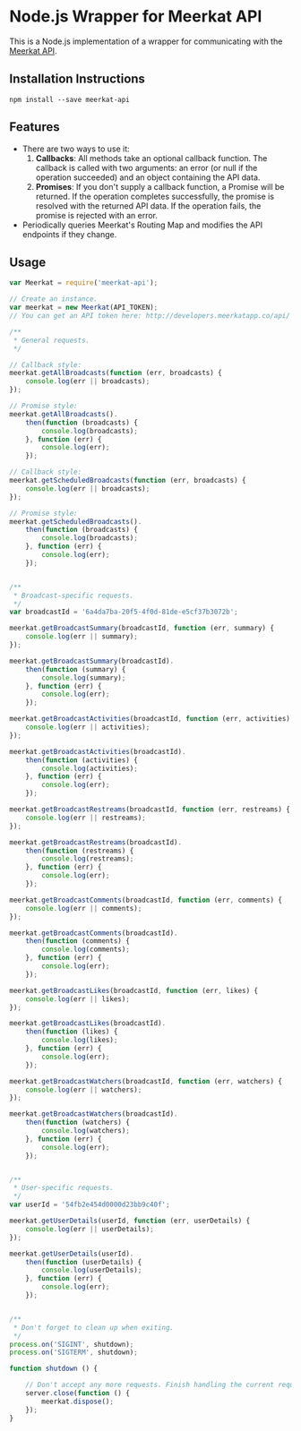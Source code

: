 # Node.js Wrapper for Meerkat API

This is a Node.js implementation of a wrapper for communicating with the
[Meerkat API](http://developers.meerkatapp.co/api/).

## Installation Instructions

`npm install --save meerkat-api`

## Features

* There are two ways to use it:
	1. **Callbacks**: All methods take an optional callback function. The callback is called with
		two arguments: an error (or null if the operation succeeded) and an object containing the
		API data.
	2. **Promises**: If you don't supply a callback function, a Promise will be returned. If the
		operation completes successfully, the promise is resolved with the returned API data. If
		the operation fails, the promise is rejected with an error.
* Periodically queries Meerkat's Routing Map and modifies the API endpoints if they change.

## Usage

```javascript
var Meerkat = require('meerkat-api');

// Create an instance.
var meerkat = new Meerkat(API_TOKEN);
// You can get an API token here: http://developers.meerkatapp.co/api/

/**
 * General requests.
 */

// Callback style:
meerkat.getAllBroadcasts(function (err, broadcasts) {
    console.log(err || broadcasts);
});

// Promise style:
meerkat.getAllBroadcasts().
	then(function (broadcasts) {
		console.log(broadcasts);
	}, function (err) {
		console.log(err);
	});

// Callback style:
meerkat.getScheduledBroadcasts(function (err, broadcasts) {
    console.log(err || broadcasts);
});

// Promise style:
meerkat.getScheduledBroadcasts().
	then(function (broadcasts) {
		console.log(broadcasts);
	}, function (err) {
		console.log(err);
	});


/**
 * Broadcast-specific requests.
 */
var broadcastId = '6a4da7ba-20f5-4f0d-81de-e5cf37b3072b';

meerkat.getBroadcastSummary(broadcastId, function (err, summary) {
    console.log(err || summary);
});

meerkat.getBroadcastSummary(broadcastId).
	then(function (summary) {
		console.log(summary);
	}, function (err) {
		console.log(err);
	});

meerkat.getBroadcastActivities(broadcastId, function (err, activities) {
    console.log(err || activities);
});

meerkat.getBroadcastActivities(broadcastId).
	then(function (activities) {
		console.log(activities);
	}, function (err) {
		console.log(err);
	});

meerkat.getBroadcastRestreams(broadcastId, function (err, restreams) {
    console.log(err || restreams);
});

meerkat.getBroadcastRestreams(broadcastId).
	then(function (restreams) {
		console.log(restreams);
	}, function (err) {
		console.log(err);
	});

meerkat.getBroadcastComments(broadcastId, function (err, comments) {
    console.log(err || comments);
});

meerkat.getBroadcastComments(broadcastId).
	then(function (comments) {
		console.log(comments);
	}, function (err) {
		console.log(err);
	});

meerkat.getBroadcastLikes(broadcastId, function (err, likes) {
    console.log(err || likes);
});

meerkat.getBroadcastLikes(broadcastId).
	then(function (likes) {
		console.log(likes);
	}, function (err) {
		console.log(err);
	});

meerkat.getBroadcastWatchers(broadcastId, function (err, watchers) {
    console.log(err || watchers);
});

meerkat.getBroadcastWatchers(broadcastId).
	then(function (watchers) {
		console.log(watchers);
	}, function (err) {
		console.log(err);
	});


/**
 * User-specific requests.
 */
var userId = '54fb2e454d0000d23bb9c40f';

meerkat.getUserDetails(userId, function (err, userDetails) {
    console.log(err || userDetails);
});

meerkat.getUserDetails(userId).
	then(function (userDetails) {
		console.log(userDetails);
	}, function (err) {
		console.log(err);
	});


/**
 * Don't forget to clean up when exiting.
 */
process.on('SIGINT', shutdown);
process.on('SIGTERM', shutdown);

function shutdown () {

	// Don't accept any more requests. Finish handling the current requests.
	server.close(function () {
		meerkat.dispose();
	});
}
```
